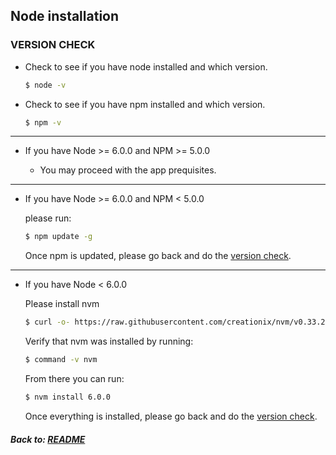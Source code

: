 ## Node installation

### VERSION CHECK

- Check to see if you have node installed and which version.

  ```bash
  $ node -v
  ```

- Check to see if you have npm installed and which version.

  ```bash
  $ npm -v
  ```

****

- If you have Node >= 6.0.0 and NPM >= 5.0.0

  - You may proceed with the app prequisites.

***

- If you have Node >= 6.0.0 and NPM < 5.0.0

  please run:

  ```bash
  $ npm update -g
  ```

  Once npm is updated, please go back and do the [version check](#version_check).

***

- If you have Node < 6.0.0

  Please install nvm

  ```bash
  $ curl -o- https://raw.githubusercontent.com/creationix/nvm/v0.33.2/install.sh | bash
  ```

  Verify that nvm was installed by running:

  ```bash
  $ command -v nvm
  ```


  From there you can run:

  ```bash
  $ nvm install 6.0.0
  ```

  Once everything is installed, please go back and do the [version check](#version-check).



##### Back to: [README](./README.md)
